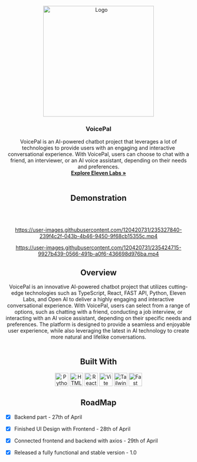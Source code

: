 <!-- PROJECT LOGO -->
<br />
<div align="center">
    <img src="https://i.imgur.com/3zPaqAJ.png" alt="Logo" width="300" height="300">
  </a>

  <h3 align="center">VoicePal</h3>

  <p align="center">
    VoicePal is an AI-powered chatbot project that leverages a lot of technologies to provide users with an engaging and interactive conversational experience. With VoicePal, users can choose to chat with a friend, an interviewer, or an AI voice assistant, depending on their needs and preferences.
    <br />
    <a href="https://beta.elevenlabs.io/"><strong>Explore Eleven Labs »</strong></a>
    <br />
    <br />
    <h2><a>Demonstration</a></h2>
    <br />
    <br />
    
  </p>
  

https://user-images.githubusercontent.com/120420731/235327840-239f4c2f-043b-4b46-9450-9f68cb15355c.mp4





https://user-images.githubusercontent.com/120420731/235424715-9927b439-0566-491b-a0f6-436698d976ba.mp4




  
  <h2 align="center"><a>Overview</a></h2>

  <p align="center">
   VoicePal is an innovative AI-powered chatbot project that utilizes cutting-edge technologies such as TypeScript, React, FAST API, Python, Eleven Labs, and Open AI to deliver a highly engaging and interactive conversational experience. With VoicePal, users can select from a range of options, such as chatting with a friend, conducting a job interview, or interacting with an AI voice assistant, depending on their specific needs and preferences. The platform is designed to provide a seamless and enjoyable user experience, while also leveraging the latest in AI technology to create more natural and lifelike conversations.
    <br />
        <br />
      </p>
    
  <h2 align="center"><a>Built With</a></h2>
    <p align="center">
       <a href="https://www.python.org/" target="_blank" rel="noreferrer"><img src="https://raw.githubusercontent.com/danielcranney/readme-generator/main/public/icons/skills/python-colored.svg" width="36" height="36" alt="Python" /></a>
<a href="https://developer.mozilla.org/en-US/docs/Glossary/HTML5" target="_blank" rel="noreferrer"><img src="https://raw.githubusercontent.com/danielcranney/readme-generator/main/public/icons/skills/html5-colored.svg" width="36" height="36" alt="HTML5" /></a>
<a href="https://reactjs.org/" target="_blank" rel="noreferrer"><img src="https://raw.githubusercontent.com/danielcranney/readme-generator/main/public/icons/skills/react-colored.svg" width="36" height="36" alt="React" /></a>
<a href="https://vitejs.dev/" target="_blank" rel="noreferrer"><img src="https://raw.githubusercontent.com/danielcranney/readme-generator/main/public/icons/skills/vite-colored.svg" width="36" height="36" alt="Vite" /></a>
<a href="https://tailwindcss.com/" target="_blank" rel="noreferrer"><img src="https://raw.githubusercontent.com/danielcranney/readme-generator/main/public/icons/skills/tailwindcss-colored.svg" width="36" height="36" alt="TailwindCSS" /></a>
<a href="https://fastapi.tiangolo.com/" target="_blank" rel="noreferrer"><img src="https://raw.githubusercontent.com/danielcranney/readme-generator/main/public/icons/skills/fastapi-colored.svg" width="36" height="36" alt="Fast API" /></a>
    <br />
      </p>
</div>


<h2 align="center"><a>RoadMap</a></h2>

   - [x] Backend part - 27th of April
- [x] Finished UI Design with Frontend - 28th of April
- [x] Connected frontend and backend with axios - 29th of April
- [x] Released a fully functional and stable version - 1.0


</div>





